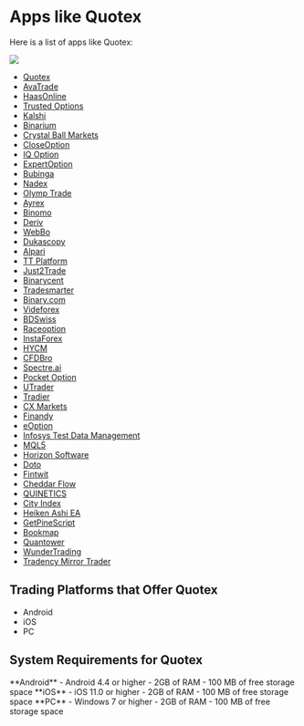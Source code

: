 # Apps like Quotex

Here is a list of apps like Quotex:

[![](https://static.quotex.io/files/1_en/300_250.jpg)](https://traff.sbs/brokerqxsignupf)

-   [Quotex](\%22https://traff.sbs/quotexonelink\%22)
-   [AvaTrade](\%22https://slashdot.org/software/p/AvaTrade/\%22)
-   [HaasOnline](\%22https://slashdot.org/software/p/HaasOnline/\%22)
-   [Trusted
    Options](\%22https://slashdot.org/software/p/Trusted-Options/\%22)
-   [Kalshi](\%22https://slashdot.org/software/p/Kalshi/\%22)
-   [Binarium](\%22https://slashdot.org/software/p/Binarium/\%22)
-   [Crystal Ball
    Markets](\%22https://slashdot.org/software/p/Crystal-Ball-Markets/\%22)
-   [CloseOption](\%22https://slashdot.org/software/p/CloseOption/\%22)
-   [IQ Option](\%22https://slashdot.org/software/p/IQ-Option/\%22)
-   [ExpertOption](\%22https://slashdot.org/software/p/ExpertOption/\%22)
-   [Bubinga](\%22https://slashdot.org/software/p/Bubinga/\%22)
-   [Nadex](\%22https://slashdot.org/software/p/Nadex/\%22)
-   [Olymp Trade](\%22https://slashdot.org/software/p/Olymp-Trade/\%22)
-   [Ayrex](\%22https://slashdot.org/software/p/Ayrex/\%22)
-   [Binomo](\%22https://slashdot.org/software/p/Binomo/\%22)
-   [Deriv](\%22https://slashdot.org/software/p/Deriv/\%22)
-   [WebBo](\%22https://slashdot.org/software/p/WebBo/\%22)
-   [Dukascopy](\%22https://slashdot.org/software/p/Dukascopy/\%22)
-   [Alpari](\%22https://slashdot.org/software/p/Alpari/\%22)
-   [TT Platform](\%22https://slashdot.org/software/p/TT-Platform/\%22)
-   [Just2Trade](\%22https://slashdot.org/software/p/Just2Trade/\%22)
-   [Binarycent](\%22https://slashdot.org/software/p/Binarycent/\%22)
-   [Tradesmarter](\%22https://slashdot.org/software/p/Tradesmarter/\%22)
-   [Binary.com](\%22https://slashdot.org/software/p/Binary.com/\%22)
-   [Videforex](\%22https://slashdot.org/software/p/Videforex/\%22)
-   [BDSwiss](\%22https://slashdot.org/software/p/BDSwiss/\%22)
-   [Raceoption](\%22https://slashdot.org/software/p/Raceoption/\%22)
-   [InstaForex](\%22https://slashdot.org/software/p/InstaForex/\%22)
-   [HYCM](\%22https://slashdot.org/software/p/HYCM/\%22)
-   [CFDBro](\%22https://slashdot.org/software/p/CFDBro/\%22)
-   [Spectre.ai](\%22https://slashdot.org/software/p/Spectre.ai/\%22)
-   [Pocket
    Option](\%22https://slashdot.org/software/p/Pocket-Option/\%22)
-   [UTrader](\%22https://slashdot.org/software/p/UTrader/\%22)
-   [Tradier](\%22https://slashdot.org/software/p/Tradier/\%22)
-   [CX Markets](\%22https://slashdot.org/software/p/CX-Markets/\%22)
-   [Finandy](\%22https://slashdot.org/software/p/Finandy/\%22)
-   [eOption](\%22https://slashdot.org/software/p/eOption/\%22)
-   [Infosys Test Data
    Management](\%22https://slashdot.org/software/p/Infosys-Test-Data-Management/\%22)
-   [MQL5](\%22https://slashdot.org/software/p/MQL5/\%22)
-   [Horizon
    Software](\%22https://slashdot.org/software/p/Horizon-Software-Trading/\%22)
-   [Doto](\%22https://slashdot.org/software/p/Doto/\%22)
-   [Fintwit](\%22https://slashdot.org/software/p/Fintwit/\%22)
-   [Cheddar
    Flow](\%22https://slashdot.org/software/p/Cheddar-Flow/\%22)
-   [QUINETICS](\%22https://slashdot.org/software/p/QUINETICS/\%22)
-   [City Index](\%22https://slashdot.org/software/p/City-Index/\%22)
-   [Heiken Ashi
    EA](\%22https://slashdot.org/software/p/Heiken-Ashi-EA/\%22)
-   [GetPineScript](\%22https://slashdot.org/software/p/GetPineScript/\%22)
-   [Bookmap](\%22https://slashdot.org/software/p/Bookmap/\%22)
-   [Quantower](\%22https://slashdot.org/software/p/Quantower/\%22)
-   [WunderTrading](\%22https://slashdot.org/software/p/WunderTrading/\%22)
-   [Tradency Mirror
    Trader](\%22https://slashdot.org/software/p/Tradency-Mirror-Trader/\%22)

## Trading Platforms that Offer Quotex

-   Android
-   iOS
-   PC

## System Requirements for Quotex

\*\*Android\*\* - Android 4.4 or higher - 2GB of RAM - 100 MB of free
storage space \*\*iOS\*\* - iOS 11.0 or higher - 2GB of RAM - 100 MB of
free storage space \*\*PC\*\* - Windows 7 or higher - 2GB of RAM - 100
MB of free storage space

